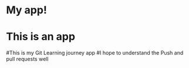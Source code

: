 # My app!
# This is an app
#This is my Git Learning journey app
#I hope to understand the Push and pull requests well
